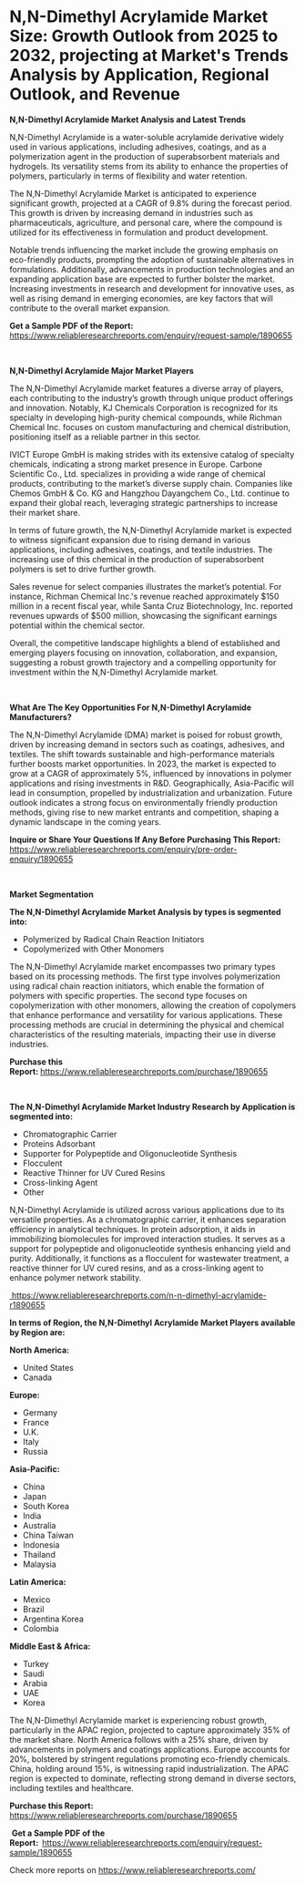 <p><h1>N,N-Dimethyl Acrylamide Market Size: Growth Outlook from 2025 to 2032, projecting at Market's Trends Analysis by Application, Regional Outlook, and Revenue</h1></p><p><strong>N,N-Dimethyl Acrylamide Market Analysis and Latest Trends</strong></p>
<p><p>N,N-Dimethyl Acrylamide is a water-soluble acrylamide derivative widely used in various applications, including adhesives, coatings, and as a polymerization agent in the production of superabsorbent materials and hydrogels. Its versatility stems from its ability to enhance the properties of polymers, particularly in terms of flexibility and water retention.</p><p>The N,N-Dimethyl Acrylamide Market is anticipated to experience significant growth, projected at a CAGR of 9.8% during the forecast period. This growth is driven by increasing demand in industries such as pharmaceuticals, agriculture, and personal care, where the compound is utilized for its effectiveness in formulation and product development. </p><p>Notable trends influencing the market include the growing emphasis on eco-friendly products, prompting the adoption of sustainable alternatives in formulations. Additionally, advancements in production technologies and an expanding application base are expected to further bolster the market. Increasing investments in research and development for innovative uses, as well as rising demand in emerging economies, are key factors that will contribute to the overall market expansion.</p></p>
<p><strong>Get a Sample PDF of the Report:&nbsp;</strong> <a href="https://www.reliableresearchreports.com/enquiry/request-sample/1890655?utm_campaign=3349&utm_medium=2&utm_source=Github&utm_content=ia&utm_term=28032025&utm_id=nn-dimethyl-acrylamide">https://www.reliableresearchreports.com/enquiry/request-sample/1890655</a></p>
<p>&nbsp;</p>
<p><strong>N,N-Dimethyl Acrylamide Major Market Players</strong></p>
<p><p>The N,N-Dimethyl Acrylamide market features a diverse array of players, each contributing to the industry’s growth through unique product offerings and innovation. Notably, KJ Chemicals Corporation is recognized for its specialty in developing high-purity chemical compounds, while Richman Chemical Inc. focuses on custom manufacturing and chemical distribution, positioning itself as a reliable partner in this sector. </p><p>IVICT Europe GmbH is making strides with its extensive catalog of specialty chemicals, indicating a strong market presence in Europe. Carbone Scientific Co., Ltd. specializes in providing a wide range of chemical products, contributing to the market’s diverse supply chain. Companies like Chemos GmbH & Co. KG and Hangzhou Dayangchem Co., Ltd. continue to expand their global reach, leveraging strategic partnerships to increase their market share.</p><p>In terms of future growth, the N,N-Dimethyl Acrylamide market is expected to witness significant expansion due to rising demand in various applications, including adhesives, coatings, and textile industries. The increasing use of this chemical in the production of superabsorbent polymers is set to drive further growth.</p><p>Sales revenue for select companies illustrates the market’s potential. For instance, Richman Chemical Inc.'s revenue reached approximately $150 million in a recent fiscal year, while Santa Cruz Biotechnology, Inc. reported revenues upwards of $500 million, showcasing the significant earnings potential within the chemical sector.</p><p>Overall, the competitive landscape highlights a blend of established and emerging players focusing on innovation, collaboration, and expansion, suggesting a robust growth trajectory and a compelling opportunity for investment within the N,N-Dimethyl Acrylamide market.</p></p>
<p>&nbsp;</p>
<p><strong>What Are The Key Opportunities For N,N-Dimethyl Acrylamide Manufacturers?</strong></p>
<p><p>The N,N-Dimethyl Acrylamide (DMA) market is poised for robust growth, driven by increasing demand in sectors such as coatings, adhesives, and textiles. The shift towards sustainable and high-performance materials further boosts market opportunities. In 2023, the market is expected to grow at a CAGR of approximately 5%, influenced by innovations in polymer applications and rising investments in R&D. Geographically, Asia-Pacific will lead in consumption, propelled by industrialization and urbanization. Future outlook indicates a strong focus on environmentally friendly production methods, giving rise to new market entrants and competition, shaping a dynamic landscape in the coming years.</p></p>
<p><strong>Inquire or Share Your Questions If Any Before Purchasing This Report:</strong> <a href="https://www.reliableresearchreports.com/enquiry/pre-order-enquiry/1890655?utm_campaign=3349&utm_medium=2&utm_source=Github&utm_content=ia&utm_term=28032025&utm_id=nn-dimethyl-acrylamide">https://www.reliableresearchreports.com/enquiry/pre-order-enquiry/1890655</a></p>
<p>&nbsp;</p>
<p><strong>Market Segmentation</strong></p>
<p><strong>The N,N-Dimethyl Acrylamide Market Analysis by types is segmented into:</strong></p>
<p><ul><li>Polymerized by Radical Chain Reaction Initiators</li><li>Copolymerized with Other Monomers</li></ul></p>
<p><p>The N,N-Dimethyl Acrylamide market encompasses two primary types based on its processing methods. The first type involves polymerization using radical chain reaction initiators, which enable the formation of polymers with specific properties. The second type focuses on copolymerization with other monomers, allowing the creation of copolymers that enhance performance and versatility for various applications. These processing methods are crucial in determining the physical and chemical characteristics of the resulting materials, impacting their use in diverse industries.</p></p>
<p><strong>Purchase this Report:&nbsp;</strong><a href="https://www.reliableresearchreports.com/purchase/1890655?utm_campaign=3349&utm_medium=2&utm_source=Github&utm_content=ia&utm_term=28032025&utm_id=nn-dimethyl-acrylamide">https://www.reliableresearchreports.com/purchase/1890655</a></p>
<p>&nbsp;</p>
<p><strong>The N,N-Dimethyl Acrylamide Market Industry Research by Application is segmented into:</strong></p>
<p><ul><li>Chromatographic Carrier</li><li>Proteins Adsorbant</li><li>Supporter for Polypeptide and Oligonucleotide Synthesis</li><li>Flocculent</li><li>Reactive Thinner for UV Cured Resins</li><li>Cross-linking Agent</li><li>Other</li></ul></p>
<p><p>N,N-Dimethyl Acrylamide is utilized across various applications due to its versatile properties. As a chromatographic carrier, it enhances separation efficiency in analytical techniques. In protein adsorption, it aids in immobilizing biomolecules for improved interaction studies. It serves as a support for polypeptide and oligonucleotide synthesis enhancing yield and purity. Additionally, it functions as a flocculent for wastewater treatment, a reactive thinner for UV cured resins, and as a cross-linking agent to enhance polymer network stability.</p></p>
<p><a href="https://www.reliableresearchreports.com/n-n-dimethyl-acrylamide-r1890655?utm_campaign=3349&utm_medium=2&utm_source=Github&utm_content=ia&utm_term=28032025&utm_id=nn-dimethyl-acrylamide">&nbsp;https://www.reliableresearchreports.com/n-n-dimethyl-acrylamide-r1890655</a></p>
<p><strong>In terms of Region, the N,N-Dimethyl Acrylamide Market Players available by Region are:</strong></p>
<p>
    <p> <strong> North America: </strong>
        <ul>
            <li>United States</li>
            <li>Canada</li>
        </ul>
        </p> 
    <p> <strong> Europe: </strong>
        <ul>
            <li>Germany</li>
            <li>France</li>
            <li>U.K.</li>
            <li>Italy</li>
            <li>Russia</li>
        </ul>
        </p> 
    <p> <strong> Asia-Pacific: </strong>
        <ul>
            <li>China</li>
            <li>Japan</li>
            <li>South Korea</li>
            <li>India</li>
            <li>Australia</li>
            <li>China Taiwan</li>
            <li>Indonesia</li>
            <li>Thailand</li>
            <li>Malaysia</li>
        </ul>
        </p> 
    <p> <strong> Latin America: </strong>
        <ul>
            <li>Mexico</li>
            <li>Brazil</li>
            <li>Argentina Korea</li>
            <li>Colombia</li>
        </ul>
        </p> 
    <p> <strong> Middle East & Africa: </strong>
        <ul>
            <li>Turkey</li>
            <li>Saudi</li>
            <li>Arabia</li>
            <li>UAE</li>
            <li>Korea</li>
        </ul>
    </p>
    </p>
<p><p>The N,N-Dimethyl Acrylamide market is experiencing robust growth, particularly in the APAC region, projected to capture approximately 35% of the market share. North America follows with a 25% share, driven by advancements in polymers and coatings applications. Europe accounts for 20%, bolstered by stringent regulations promoting eco-friendly chemicals. China, holding around 15%, is witnessing rapid industrialization. The APAC region is expected to dominate, reflecting strong demand in diverse sectors, including textiles and healthcare.</p></p>
<p><strong>Purchase this Report: </strong><a href="https://www.reliableresearchreports.com/purchase/1890655?utm_campaign=3349&utm_medium=2&utm_source=Github&utm_content=ia&utm_term=28032025&utm_id=nn-dimethyl-acrylamide">https://www.reliableresearchreports.com/purchase/1890655</a></p>
<p>&nbsp;<strong>Get a Sample PDF of the Report:&nbsp;&nbsp;</strong><a href="https://www.reliableresearchreports.com/enquiry/request-sample/1890655?utm_campaign=3349&utm_medium=2&utm_source=Github&utm_content=ia&utm_term=28032025&utm_id=nn-dimethyl-acrylamide">https://www.reliableresearchreports.com/enquiry/request-sample/1890655</a></p>
<p><strong></strong></p>
<p>Check more reports on <a href="https://www.reliableresearchreports.com/?utm_campaign=3349&utm_medium=2&utm_source=Github&utm_content=ia&utm_term=28032025&utm_id=nn-dimethyl-acrylamide">https://www.reliableresearchreports.com/</a></p>